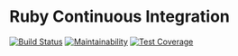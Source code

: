 # Ruby Continuous Integration
[![Build Status](https://travis-ci.org/aguua/testowanieRuby.svg?branch=master)](https://travis-ci.org/aguua/testowanieRuby)
[![Maintainability](https://api.codeclimate.com/v1/badges/d1bb81567860b79a6165/maintainability)](https://codeclimate.com/github/aguua/testowanieRuby/maintainability)
[![Test Coverage](https://api.codeclimate.com/v1/badges/d1bb81567860b79a6165/test_coverage)](https://codeclimate.com/github/aguua/testowanieRuby/test_coverage)
